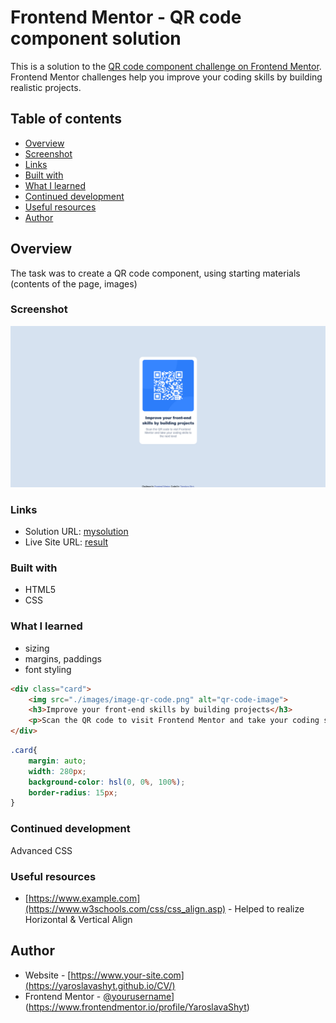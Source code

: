 # Frontend Mentor - QR code component solution

This is a solution to the [QR code component challenge on Frontend Mentor](https://www.frontendmentor.io/challenges/qr-code-component-iux_sIO_H). 
Frontend Mentor challenges help you improve your coding skills by building realistic projects. 

## Table of contents

- [Overview](#overview)
- [Screenshot](#screenshot)
- [Links](#links)
- [Built with](#built-with)
- [What I learned](#what-i-learned)
- [Continued development](#continued-development)
- [Useful resources](#useful-resources)
- [Author](#author)


## Overview

The task was to create a QR code component, using starting materials (contents of the page, images)

### Screenshot

![](./images/resultqr.png)


### Links

- Solution URL: [mysolution](https://github.com/YaroslavaShyt/FrontendMentor)
- Live Site URL: [result](https://yaroslavashyt.github.io/FrontendMentor/)

### Built with

- HTML5
- CSS 
### What I learned

- <div> sizing
- margins, paddings
- font styling
```html
<div class="card">
    <img src="./images/image-qr-code.png" alt="qr-code-image">
    <h3>Improve your front-end skills by building projects</h3>
    <p>Scan the QR code to visit Frontend Mentor and take your coding skills to the next level</p>
</div>
```
```css
.card{
    margin: auto;
    width: 280px;
    background-color: hsl(0, 0%, 100%);
    border-radius: 15px;
}
```
### Continued development
  
Advanced CSS
  
### Useful resources
  
- [https://www.example.com](https://www.w3schools.com/css/css_align.asp) - Helped to realize Horizontal & Vertical Align

## Author

- Website - [https://www.your-site.com](https://yaroslavashyt.github.io/CV/)
- Frontend Mentor - [@yourusername](https://www.frontendmentor.io/profile/yourusername)](https://www.frontendmentor.io/profile/YaroslavaShyt)

